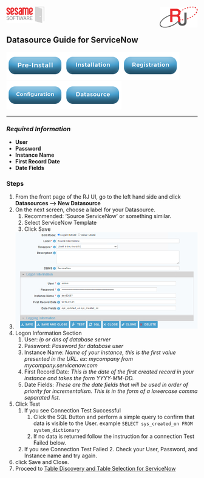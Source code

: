 <img  src="../images/SesameSoftwareLogo-2020Final.png" width="100"><img align=right src="../images/RJOrbitLogo-2021Final.png" width="100">

[comment]: # (Change Heading to reflect Datasource)

## Datasource Guide for ServiceNow

[comment]: # (Leave Nav BAR untouched)

[![Pre-Installation](../images/Button_PreInstall.png)](guides/installguide.md)[![Installation](../images/Button_Installation.png)](guides/installguide.md)[![Registration](../images/Button_Registration.png)](guides/RegistrationGuide.md)[![Configuration](../images/Button_Configuration.png)](guides/configurationGuide.md)[![Datasource](../images/Button_Datasource.png)](README.md)

---
[comment]: # (Leave Or Alter Required info as needed)

### *Required Information*

* **User**
* **Password**
* **Instance Name**
* **First Record Date**
* **Date Fields**

### Steps

[comment]: # (step 1 is common to all Datasources)
[comment]: # (Step 2.1and 2.2 should be adjusted for Data Source specific)
[comment]: # (Step 3 should be Image of the Datasource you can add the screenshot to the images folder or create a placeholder like {image of Datasource screen})
[comment]: # (adjust step 4 and below as needed)

1. From the front page of the RJ UI, go to the left hand side and click **Datasources --> New Datasource**
2. On the next screen, choose a label for your Datasource.
   1. Recommended: ‘Source ServiceNow’ or something similar.
   2. Select ServiceNow Template
   3. Click Save
3. ![ServiceNow Datasource](../images/servicenow_login.png)
4. Logon Information Section
   1. User: *ip or dns of database server*
   2. Password: *Password for database user*
   3. Instance Name: *Name of your instance, this is the first value presented in the URL. ex: mycompany from mycompany.servicenow.com*
   4. First Record Date: *This is the date of the first created record in your instance and takes the form YYYY-MM-DD.*
   5. Date Fields: *These are the date fields that will be used in order of priority for incrementalism. This is in the form of a lowercase comma separated list.*
5. Click Test
   1. If you see Connection Test Successful
      1. Click the SQL Button and perform a simple query to confirm that data is visible to the User. example `SELECT sys_created_on FROM system_dictionary`
      2. If no data is returned follow the instruction for a connection Test Failed below.
   2. If you see Connection Test Failed
      2. Check your User, Password, and Instance name and try again.
6. click Save and Close.
7. Proceed to [Table Discovery and Table Selection for ServiceNow](../ServiceNowTables.md) 
